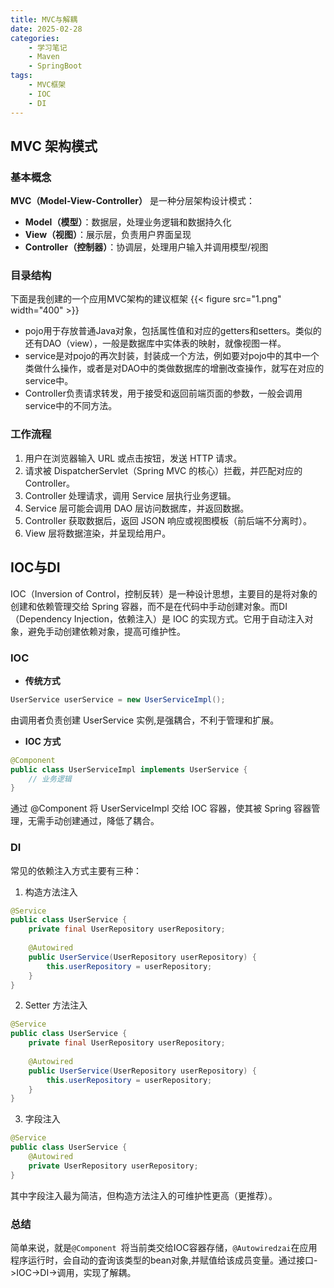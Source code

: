 ```yaml
---
title: MVC与解耦
date: 2025-02-28
categories: 
    - 学习笔记
    - Maven
    - SpringBoot
tags:
    - MVC框架
    - IOC
    - DI
---
```


## MVC 架构模式

### 基本概念
**MVC（Model-View-Controller）** 是一种分层架构设计模式：
- **Model（模型）**：数据层，处理业务逻辑和数据持久化
- **View（视图）**：展示层，负责用户界面呈现
- **Controller（控制器）**：协调层，处理用户输入并调用模型/视图
### 目录结构
下面是我创建的一个应用MVC架构的建议框架
{{< figure src="1.png" width="400" >}}
- pojo用于存放普通Java对象，包括属性值和对应的getters和setters。类似的还有DAO（view），一般是数据库中实体表的映射，就像视图一样。
- service是对pojo的再次封装，封装成一个方法，例如要对pojo中的其中一个类做什么操作，或者是对DAO中的类做数据库的增删改查操作，就写在对应的service中。
- Controller负责请求转发，用于接受和返回前端页面的参数，一般会调用service中的不同方法。
### 工作流程
1. 用户在浏览器输入 URL 或点击按钮，发送 HTTP 请求。
2. 请求被 DispatcherServlet（Spring MVC 的核心）拦截，并匹配对应的 Controller。
3. Controller 处理请求，调用 Service 层执行业务逻辑。
4. Service 层可能会调用 DAO 层访问数据库，并返回数据。
5. Controller 获取数据后，返回 JSON 响应或视图模板（前后端不分离时）。
6. View 层将数据渲染，并呈现给用户。

## IOC与DI

IOC（Inversion of Control，控制反转）是一种设计思想，主要目的是将对象的创建和依赖管理交给 Spring 容器，而不是在代码中手动创建对象。而DI（Dependency Injection，依赖注入）是 IOC 的实现方式。它用于自动注入对象，避免手动创建依赖对象，提高可维护性。
### IOC
- **传统方式**
```java
UserService userService = new UserServiceImpl();
```
由调用者负责创建 UserService 实例,是强耦合，不利于管理和扩展。

- **IOC 方式**
```java
@Component
public class UserServiceImpl implements UserService {
    // 业务逻辑
}
```
通过 @Component 将 UserServiceImpl 交给 IOC 容器，使其被 Spring 容器管理，无需手动创建通过，降低了耦合。
### DI
常见的依赖注入方式主要有三种：
1. 构造方法注入
```java
@Service
public class UserService {
    private final UserRepository userRepository;
    
    @Autowired
    public UserService(UserRepository userRepository) {
        this.userRepository = userRepository;
    }
}
```
2. Setter 方法注入
```java
@Service
public class UserService {
    private final UserRepository userRepository;
    
    @Autowired
    public UserService(UserRepository userRepository) {
        this.userRepository = userRepository;
    }
}
```
3. 字段注入
```java
@Service
public class UserService {
    @Autowired
    private UserRepository userRepository;
}
```
其中字段注入最为简洁，但构造方法注入的可维护性更高（更推荐）。
### 总结
简单来说，就是``@Component ``将当前类交给IOC容器存储，``@Autowiredzai``在应用程序运行时，会自动的査询该类型的bean对象,并赋值给该成员变量。通过接口->IOC->DI->调用，实现了解耦。
